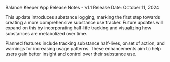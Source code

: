 Balance Keeper App Release Notes - v1.1
Release Date: October 11, 2024

This update introduces substance logging, marking the first step towards creating a more comprehensive substance use tracker. Future updates will expand on this by incorporating half-life tracking and visualizing how substances are metabolized over time.

Planned features include tracking substance half-lives, onset of action, and warnings for increasing usage patterns. These enhancements aim to help users gain better insight and control over their substance use.
